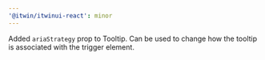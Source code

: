 ```yaml
---
'@itwin/itwinui-react': minor
---
```


Added `ariaStrategy` prop to Tooltip. Can be used to change how the tooltip is associated with the trigger element.
